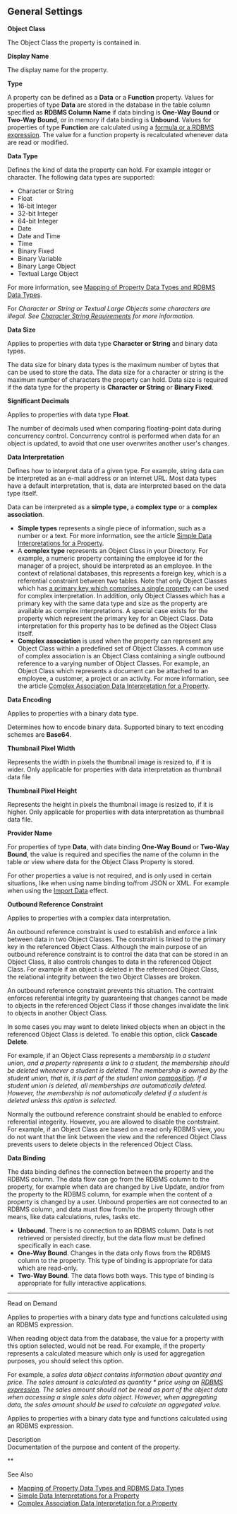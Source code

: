 ## General Settings

**Object Class**

The Object Class the property is contained in.

**Display Name**

The display name for the property.

**Type**

A property can be defined as a **Data** or a **Function** property. Values for properties of type **Data** are stored in the database in the table column specified as **RDBMS Column Name** if data binding is **One-Way Bound** or **Two-Way Bound**, or in memory if data binding is **Unbound**. Values for properties of type **Function** are calculated using a [formula or a RDBMS expression](data-calculation.md). The value for a function property is recalculated whenever data are read or modified.

**Data Type**

Defines the kind of data the property can hold. For example integer or character. The following data types are supported:

*   Character or String
*   Float
*   16-bit Integer
*   32-bit Integer
*   64-bit Integer
*   Date
*   Date and Time
*   Time
*   Binary Fixed
*   Binary Variable
*   Binary Large Object
*   Textual Large Object

For more information, see [Mapping of Property Data Types and RDBMS Data Types](../../../data-marts/mapping-of-property-data-types-and-rdbms-data-types.md "Mapping of Property Data Types and RDBMS Data Types").

For <span style="FONT-STYLE: italic">Character or String or <span style="FONT-STYLE: italic">Textual Large Objects some characters are illegal. See [Character String Requirements](../../../../../users/navigate-view-modify-and-control/advanced/character-string-requirements.md "Character String Requirements") for more information.

**Data Size**

Applies to properties with data type **Character or String** and binary data types.

The data size for binary data types is the maximum number of bytes that can be used to store the data. The data size for a character or string is the maximum number of characters the property can hold. Data size is required if the data type for the property is **Character or String** or **Binary Fixed**.

**Significant Decimals**

Applies to properties with data type **Float**.

The number of decimals used when comparing floating-point data during concurrency control. Concurrency control is performed when data for an object is updated, to avoid that one user overwrites another user's changes.

**Data Interpretation**

Defines how to interpret data of a given type. For example, string data can be interpreted as an e-mail address or an Internet URL. Most data types have a default interpretation, that is, data are interpreted based on the data type itself.

Data can be interpreted as a **simple type,** a **complex** **type** or a **complex association**.

*   **Simple types** represents a single piece of information, such as a number or a text. For more information, see the article [Simple Data Interpretations for a Property](../../../simple-data-interpretations-for-a-property.md "Simple Data Interpretations for a Property").
*   A **complex type** represents an Object Class in your Directory. For example, a numeric property containing the employee id for the manager of a project, should be interpreted as an employee. In the context of relational databases, this represents a foreign key, which is a referential constraint between two tables. Note that only Object Classes which has [a primary key which comprises a single property](../../object-class/modify-an-object-or-identifier-domain/data-integrity.md) can be used for complex interpretation. In addition, only Object Classes which has a primary key with the same data type and size as the property are available as complex interpretations. A special case exists for the property which represent the primary key for an Object Class. Data interpretation for this property has to be defined as the Object Class itself.
*   **Complex association** is used when the property can represent any Object Class within a predefined set of Object Classes. A common use of complex association is an Object Class containing a single outbound reference to a varying number of Object Classes. For example, an Object Class which represents a document can be attached to an employee, a customer, a project or an activity. For more information, see the article [Complex Association Data Interpretation for a Property](../complex-association-data-interpretation-for-a-property.md "Complex Association Data Interpretation for a Property").

**Data Encoding**

Applies to properties with a binary data type.

Determines how to encode binary data. Supported binary to text encoding schemes are **Base64**.

**Thumbnail Pixel Width**

Represents the width in pixels the thumbnail image is resized to, if it is wider. Only applicable for properties with data interpretation as thumbnail data file

 **Thumbnail Pixel Height**

Represents the height in pixels the thumbnail image is resized to, if it is higher. Only applicable for properties with data interpretation as thumbnail data file. 

**Provider Name**

For properties of type **Data**, with data binding **One-Way Bound** or **Two-Way Bound**, the value is required and specifies the name of the column in the table or view where data for the Object Class Property is stored.

For other properties a value is not required, and is only used in certain situations, like when using name binding to/from JSON or XML. For example when using the [Import Data](../../../logic/action-orchestration/actions/effects/import-data.md) effect.

**Outbound Reference Constraint**

Applies to properties with a complex data interpretation.

An outbound reference constraint is used to establish and enforce a link between data in two Object Classes. The constraint is linked to the primary key in the referenced Object Class. Although the main purpose of an outbound reference constraint is to control the data that can be stored in an Object Class, it also controls changes to data in the referenced Object Class. For example if an object is deleted in the referenced Object Class, the relational integrity between the two Object Classes are broken.

An outbound reference constraint prevents this situation. The contraint enforces referential integrity by guaranteeing that changes cannot be made to objects in the referenced Object Class if those changes invalidate the link to objects in another Object Class.

In some cases you may want to delete linked objects when an object in the referenced Object Class is deleted. To enable this option, click **Cascade Delete**.

For example, if an Object Class represents a <span style="FONT-STYLE: italic">membership in a <span style="FONT-STYLE: italic">student union, and a property represents a link to a <span style="FONT-STYLE: italic">student, the <span style="FONT-STYLE: italic">membership should be deleted whenever a <span style="FONT-STYLE: italic">student is deleted. The <span style="FONT-STYLE: italic">membership is owned by the <span style="FONT-STYLE: italic">student union, that is, it is part of the <span style="FONT-STYLE: italic">student union [composition](../../../../installation-and-configuration/composition.md "Composition"). If a <span style="FONT-STYLE: italic">student union is deleted, all <span style="FONT-STYLE: italic">memberships are automatically deleted. However, the <span style="FONT-STYLE: italic">membership is not automatically deleted if a <span style="FONT-STYLE: italic">student is deleted unless this option is selected.

Normally the outbound reference constraint should be enabled to enforce referential integerity. However, you are allowed to disable the contstraint. For example, if an Object Class are based on a read only RDBMS view, you do not want that the link between the view and the referenced Object Class prevents users to delete objects in the referenced Object Class.

**Data Binding**

The data binding defines the connection between the property and the RDBMS column. The data flow can go from the RDBMS column to the property, for example when data are changed by Live Update, and/or from the property to the RDBMS column, for example when the content of a property is changed by a user. Unbound properties are not connected to an RDBMS column, and data must flow from/to the property through other means, like data calculations, rules, tasks etc.

*   **Unbound**. There is no connection to an RDBMS column. Data is not retrieved or persisted directly, but the data flow must be defined specifically in each case.
*   **One-Way Bound**. Changes in the data only flows from the RDBMS column to the property. This type of binding is appropriate for data which are read-only.
*   **Two-Way Bound**. The data flows both ways. This type of binding is appropriate for fully interactive applications.

**** **

Read on Demand

Applies to properties with a binary data type and functions calculated using an RDBMS expression.

When reading object data from the database, the value for a property with this option selected, would not be read. For example, if the property represents a calculated measure which only is used for aggregation purposes, you should select this option.

For example, a <span style="FONT-WEIGHT: normal; FONT-STYLE: italic">sales data object contains information about <span style="FONT-WEIGHT: normal; FONT-STYLE: italic">quantity and <span style="FONT-WEIGHT: normal; FONT-STYLE: italic">price. The <span style="FONT-WEIGHT: normal; FONT-STYLE: italic">sales amount is calculated as <span style="FONT-WEIGHT: normal; FONT-STYLE: italic">quantity * price using an [RDBMS expression](data-calculation.md). The <span style="FONT-WEIGHT: normal; FONT-STYLE: italic">sales amount should not be read as part of the object data when accessing a single <span style="FONT-WEIGHT: normal; FONT-STYLE: italic">sales data object. However, when aggregating data, the <span style="FONT-WEIGHT: normal; FONT-STYLE: italic">sales amount should be used to calculate an aggregated value.

Applies to properties with a binary data type and functions calculated using an RDBMS expression.

Description  
Documentation of the purpose and content of the property.

** 

See Also

*   [Mapping of Property Data Types and RDBMS Data Types](../../../data-marts/mapping-of-property-data-types-and-rdbms-data-types.md)
*   [Simple Data Interpretations for a Property](../../../simple-data-interpretations-for-a-property.md)
*   [Complex Association Data Interpretation for a Property](../complex-association-data-interpretation-for-a-property.md)